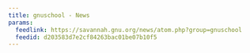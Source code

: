 ```yaml
---
title: gnuschool - News
params:
  feedlink: https://savannah.gnu.org/news/atom.php?group=gnuschool
  feedid: d203583d7e2cf84263bac01be07b10f5
---
```


